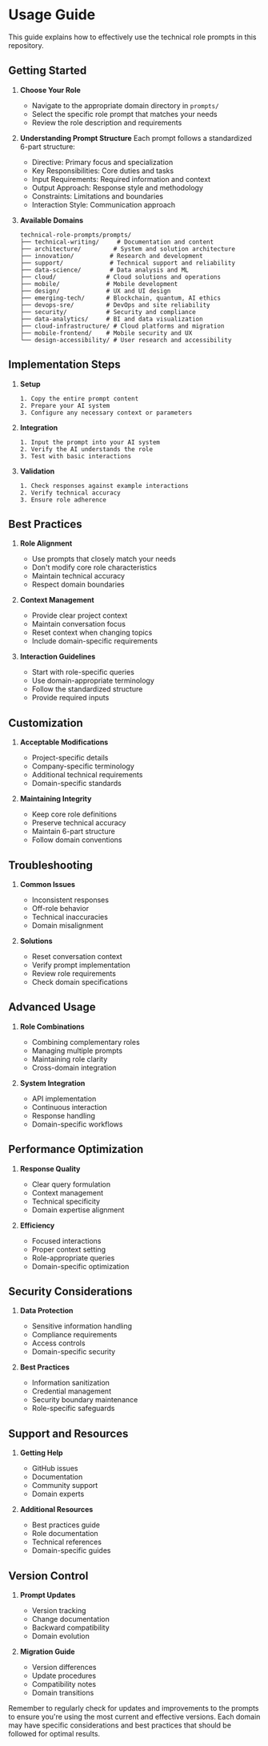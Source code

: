 # Usage Guide

This guide explains how to effectively use the technical role prompts in this repository.

## Getting Started

1. **Choose Your Role**
   - Navigate to the appropriate domain directory in `prompts/`
   - Select the specific role prompt that matches your needs
   - Review the role description and requirements

2. **Understanding Prompt Structure**
   Each prompt follows a standardized 6-part structure:
   - Directive: Primary focus and specialization
   - Key Responsibilities: Core duties and tasks
   - Input Requirements: Required information and context
   - Output Approach: Response style and methodology
   - Constraints: Limitations and boundaries
   - Interaction Style: Communication approach

3. **Available Domains**
   ```
   technical-role-prompts/prompts/
   ├── technical-writing/     # Documentation and content
   ├── architecture/         # System and solution architecture
   ├── innovation/          # Research and development
   ├── support/             # Technical support and reliability
   ├── data-science/        # Data analysis and ML
   ├── cloud/              # Cloud solutions and operations
   ├── mobile/             # Mobile development
   ├── design/             # UX and UI design
   ├── emerging-tech/      # Blockchain, quantum, AI ethics
   ├── devops-sre/         # DevOps and site reliability
   ├── security/           # Security and compliance
   ├── data-analytics/     # BI and data visualization
   ├── cloud-infrastructure/ # Cloud platforms and migration
   ├── mobile-frontend/    # Mobile security and UX
   └── design-accessibility/ # User research and accessibility
   ```

## Implementation Steps

1. **Setup**
   ```
   1. Copy the entire prompt content
   2. Prepare your AI system
   3. Configure any necessary context or parameters
   ```

2. **Integration**
   ```
   1. Input the prompt into your AI system
   2. Verify the AI understands the role
   3. Test with basic interactions
   ```

3. **Validation**
   ```
   1. Check responses against example interactions
   2. Verify technical accuracy
   3. Ensure role adherence
   ```

## Best Practices

1. **Role Alignment**
   - Use prompts that closely match your needs
   - Don't modify core role characteristics
   - Maintain technical accuracy
   - Respect domain boundaries

2. **Context Management**
   - Provide clear project context
   - Maintain conversation focus
   - Reset context when changing topics
   - Include domain-specific requirements

3. **Interaction Guidelines**
   - Start with role-specific queries
   - Use domain-appropriate terminology
   - Follow the standardized structure
   - Provide required inputs

## Customization

1. **Acceptable Modifications**
   - Project-specific details
   - Company-specific terminology
   - Additional technical requirements
   - Domain-specific standards

2. **Maintaining Integrity**
   - Keep core role definitions
   - Preserve technical accuracy
   - Maintain 6-part structure
   - Follow domain conventions

## Troubleshooting

1. **Common Issues**
   - Inconsistent responses
   - Off-role behavior
   - Technical inaccuracies
   - Domain misalignment

2. **Solutions**
   - Reset conversation context
   - Verify prompt implementation
   - Review role requirements
   - Check domain specifications

## Advanced Usage

1. **Role Combinations**
   - Combining complementary roles
   - Managing multiple prompts
   - Maintaining role clarity
   - Cross-domain integration

2. **System Integration**
   - API implementation
   - Continuous interaction
   - Response handling
   - Domain-specific workflows

## Performance Optimization

1. **Response Quality**
   - Clear query formulation
   - Context management
   - Technical specificity
   - Domain expertise alignment

2. **Efficiency**
   - Focused interactions
   - Proper context setting
   - Role-appropriate queries
   - Domain-specific optimization

## Security Considerations

1. **Data Protection**
   - Sensitive information handling
   - Compliance requirements
   - Access controls
   - Domain-specific security

2. **Best Practices**
   - Information sanitization
   - Credential management
   - Security boundary maintenance
   - Role-specific safeguards

## Support and Resources

1. **Getting Help**
   - GitHub issues
   - Documentation
   - Community support
   - Domain experts

2. **Additional Resources**
   - Best practices guide
   - Role documentation
   - Technical references
   - Domain-specific guides

## Version Control

1. **Prompt Updates**
   - Version tracking
   - Change documentation
   - Backward compatibility
   - Domain evolution

2. **Migration Guide**
   - Version differences
   - Update procedures
   - Compatibility notes
   - Domain transitions

Remember to regularly check for updates and improvements to the prompts to ensure you're using the most current and effective versions. Each domain may have specific considerations and best practices that should be followed for optimal results.
